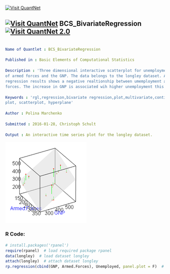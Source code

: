 
[<img src="https://github.com/QuantLet/Styleguide-and-FAQ/blob/master/pictures/banner.png" width="888" alt="Visit QuantNet">](http://quantlet.de/)

## [<img src="https://github.com/QuantLet/Styleguide-and-FAQ/blob/master/pictures/qloqo.png" alt="Visit QuantNet">](http://quantlet.de/) **BCS_BivariateRegression** [<img src="https://github.com/QuantLet/Styleguide-and-FAQ/blob/master/pictures/QN2.png" width="60" alt="Visit QuantNet 2.0">](http://quantlet.de/)

```yaml

Name of Quantlet : BCS_BivariateRegression

Published in : Basic Elements of Computational Statistics

Description : 'Three dimensional interactive scatterplot for unemployment regressed on the number
of armed forces and the GNP. The data belongs to the longley dataset. A hyperplane for the
regression results shows a negative realtionship between umemployment and the number of armed
forces. The increase in GNP is associated wih higher unemployment this is odd.'

Keywords : 'rgl,regression,bivariate regression,plot,multivariate,continuous, time series, 3D plot,
plot, scatterplot, hyperplane'

Author : Polina Marchenko

Submitted : 2016-01-28, Christoph Schult

Output : An interactive time series plot for the longley dataset.

```

![Picture1](BCS_BivariateRegression.png)


### R Code:
```r
# install.packages('rpanel')
require(rpanel)  # load required package rpanel
data(longley)  # load dataset longley
attach(longley)  # attach dataset longley
rp.regression(cbind(GNP, Armed.Forces), Unemployed, panel.plot = F)  # regression 3D plot
```
